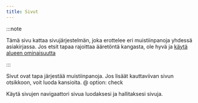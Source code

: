 ```yaml
---
title: Sivut
---
```


:::note

Tämä sivu kattaa sivujärjestelmän, joka erottelee eri muistiinpanoja yhdessä asiakirjassa. Jos etsit tapaa rajoittaa ääretöntä kangasta, ole hyvä ja [käytä alueen ominaisuutta](../area)

:::

Sivut ovat tapa järjestää muistiinpanoja.
Jos lisäät kauttaviivan sivun otsikkoon, voit luoda kansioita. @ option: check

Käytä sivujen navigaattori sivua luodaksesi ja hallitaksesi sivuja.
